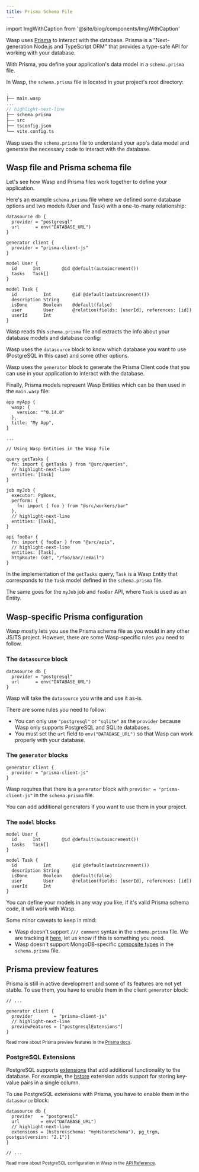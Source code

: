 ```yaml
---
title: Prisma Schema File
---
```


import ImgWithCaption from '@site/blog/components/ImgWithCaption'

Wasp uses [Prisma](https://www.prisma.io/) to interact with the database. Prisma is a "Next-generation Node.js and TypeScript ORM" that provides a type-safe API for working with your database.

With Prisma, you define your application's data model in a `schema.prisma` file. 

In Wasp, the `schema.prisma` file is located in your project's root directory:

```c
.
├── main.wasp
...
// highlight-next-line
├── schema.prisma
├── src
├── tsconfig.json
└── vite.config.ts
```

 Wasp uses the `schema.prisma` file to understand your app's data model and generate the necessary code to interact with the database.

## Wasp file and Prisma schema file

Let's see how Wasp and Prisma files work together to define your application.

Here's an example `schema.prisma` file where we defined some database options and two models (User and Task) with a one-to-many relationship:

```prisma title="schema.prisma"
datasource db {
  provider = "postgresql"
  url      = env("DATABASE_URL")
}

generator client {
  provider = "prisma-client-js"
}

model User {
  id      Int        @id @default(autoincrement())
  tasks   Task[]
}

model Task {
  id          Int        @id @default(autoincrement())
  description String
  isDone      Boolean    @default(false)
  user        User       @relation(fields: [userId], references: [id])
  userId      Int
}
```

Wasp reads this `schema.prisma` file and extracts the info about your database models and database config:

<ImgWithCaption alt="Relationship between Wasp file and Prisma file" source="img/data-model/prisma_in_wasp.png" caption="Relationship between Wasp file and Prisma file"/>

Wasp uses the `datasource` block to know which database you want to use (PostgreSQL in this case) and some other options.

Wasp uses the `generator` block to generate the Prisma Client code that you can use in your application to interact with the database.

Finally, Prisma models represent Wasp Entities which can be then used in the `main.wasp` file:

```wasp title="main.wasp"
app myApp {
  wasp: {
    version: "^0.14.0"
  },
  title: "My App",
}

...

// Using Wasp Entities in the Wasp file

query getTasks {
  fn: import { getTasks } from "@src/queries",
  // highlight-next-line
  entities: [Task]
}

job myJob {
  executor: PgBoss,
  perform: {
    fn: import { foo } from "@src/workers/bar"
  },
  // highlight-next-line
  entities: [Task],
}

api fooBar {
  fn: import { fooBar } from "@src/apis",
  // highlight-next-line
  entities: [Task],
  httpRoute: (GET, "/foo/bar/:email")
}

```

In the implementation of the `getTasks` query, `Task` is a Wasp Entity that corresponds to the `Task` model defined in the `schema.prisma` file. 

The same goes for the `myJob` job and `fooBar` API, where `Task` is used as an Entity.

## Wasp-specific Prisma configuration

Wasp mostly lets you use the Prisma schema file as you would in any other JS/TS project. However, there are some Wasp-specific rules you need to follow.

### The `datasource` block

```prisma title="schema.prisma"
datasource db {
  provider = "postgresql"
  url      = env("DATABASE_URL")
}
```

Wasp will take the `datasource` you write and use it as-is.

There are some rules you need to follow:
- You can only use `"postgresql"` or `"sqlite"` as the `provider` because Wasp only supports PostgreSQL and SQLite databases. 
- You must set the `url` field to `env("DATABASE_URL")` so that Wasp can work properly with your database.

### The `generator` blocks

```prisma title="schema.prisma"
generator client {
  provider = "prisma-client-js"
}
```

Wasp requires that there is a `generator` block with `provider = "prisma-client-js"` in the `schema.prisma` file.

You can add additional generators if you want to use them in your project.

### The `model` blocks

```prisma title="schema.prisma"
model User {
  id      Int        @id @default(autoincrement())
  tasks   Task[]
}

model Task {
  id          Int        @id @default(autoincrement())
  description String
  isDone      Boolean    @default(false)
  user        User       @relation(fields: [userId], references: [id])
  userId      Int
}
```

You can define your models in any way you like, if it's valid Prisma schema code, it will work with Wasp.

Some minor caveats to keep in mind:

- Wasp doesn't support `/// comment` syntax in the `schema.prisma` file. We are tracking it [here](https://github.com/wasp-lang/wasp/issues/2132), let us know if this is something you need.
- Wasp doesn't support MongoDB-specific [composite types](https://www.prisma.io/docs/orm/reference/prisma-schema-reference#type) in the `schema.prisma` file.

## Prisma preview features

Prisma is still in active development and some of its features are not yet stable. To use them, you have to enable them in the client `generator` block:

```prisma title="schema.prisma"
// ...

generator client {
  provider        = "prisma-client-js"
  // highlight-next-line
  previewFeatures = ["postgresqlExtensions"]
}
```

<small>

Read more about Prisma preview features in the [Prisma docs](https://www.prisma.io/docs/concepts/components/preview-features/client-preview-features).
</small>

### PostgreSQL Extensions

PostgreSQL supports [extensions](https://www.postgresql.org/docs/current/contrib.html) that add additional functionality to the database. For example, the [hstore](https://www.postgresql.org/docs/13/hstore.html) extension adds support for storing key-value pairs in a single column.

To use PostgreSQL extensions with Prisma, you have to enable them in the `datasource` block:

```prisma title="schema.prisma"
datasource db {
  provider   = "postgresql"
  url        = env("DATABASE_URL")
  // highlight-next-line
  extensions = [hstore(schema: "myHstoreSchema"), pg_trgm, postgis(version: "2.1")]
}

// ...
```

<small>

Read more about PostgreSQL configuration in Wasp in the [API Reference](#the-appdb-field).
</small>
